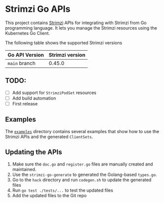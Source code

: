 # Strimzi Go APIs

This project contains [Strimzi](https://strimzi.io) APIs for integrating with Strimzi from Go programming language.
It lets you manage the Strimzi resources using the Kubernetes Go Client.

The following table shows the supported Strimzi versions

| Go API Version | Strimzi version |
|----------------|-----------------|
| `main` branch  | 0.45.0          |

## TODO:

* [ ] Add support for `StrimziPodSet` resources
* [ ] Add build automation
* [ ] First release

## Examples

The [`examples`](./examples) directory contains several examples that show how to use the Strimzi APIs and the generated `ClientSets`.

## Updating the APIs

1. Make sure the `doc.go` and `register.go` files are manually created and maintained.
2. Use the `strimzi-go-generate` to generated the Golang-based `types.go`.
3. Go to the `hack` directory and run `codegen.sh` to update the generated files
4. Run `go test ./tests/...` to test the updated files
5. Add the updated files to the Git repo
